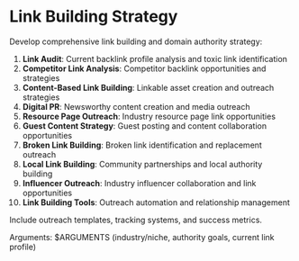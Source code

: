 # Link Building Strategy

Develop comprehensive link building and domain authority strategy:

1. **Link Audit**: Current backlink profile analysis and toxic link identification
2. **Competitor Link Analysis**: Competitor backlink opportunities and strategies
3. **Content-Based Link Building**: Linkable asset creation and outreach strategies
4. **Digital PR**: Newsworthy content creation and media outreach
5. **Resource Page Outreach**: Industry resource page link opportunities
6. **Guest Content Strategy**: Guest posting and content collaboration opportunities
7. **Broken Link Building**: Broken link identification and replacement outreach
8. **Local Link Building**: Community partnerships and local authority building
9. **Influencer Outreach**: Industry influencer collaboration and link opportunities
10. **Link Building Tools**: Outreach automation and relationship management

Include outreach templates, tracking systems, and success metrics.

Arguments: $ARGUMENTS (industry/niche, authority goals, current link profile)
